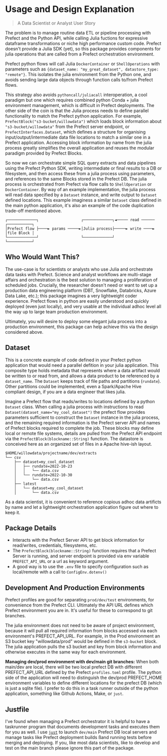 # Usage and Design Explanation
>A Data Scientist or Analyst User Story

The problem is to manage routine data ETL or pipeline processing with Prefect and the Python API, while calling Julia fuctions for expressive dataframe transformations or niche high performance custom code. Prefect doesn't provide a Julia SDK (yet), so this package provides components for julia operations that are called from a Prefect orchestration environment. 

Prefect python flows will call Julia `DockerContainer` or `ShellOperations` with parameters such as `{dataset_name: "my_great_dataset", datastore_type: "remote"}`. This isolates the julia environment from the Python one, and avoids sending large data objects through function calls to/from Prefect flows.

This strategy also avoids `pythoncall/juliacall` interoperation, a cool paradigm but one which requires combined python Conda + julia environment management, which is difficult in Prefect deployments. The other side of the coin is that the Julia process needs to define parallel functionality to match the Prefect python application. For example, `PrefectBlock("s3-bucket/willowdata")` which loads block information about `"s3-bucket/willowdata"` from the Prefect server endpoint, or `PrefectInterfaces.Dataset`, which defines a structure for organising input/output/intermediate data file locations to match a similar one in a Prefect application. Accessing block information by name from the julia process greatly simplifies the overall application and reuses the modular paradigm provided by Prefect Blocks.

So now we can orchestrate simple SQL query extracts and data pipelines using the Prefect Python SDK, writing intermediate or final results to a DB or filesystem, and then access these from a julia process using parameters, and references to the same Blocks stored in the Prefect DB. The julia process is orchestrated from Prefect via flow calls to `ShellOperation` or `DockerContainer`. By way of an example implementation, the julia process will read data specified by a `Dataset` instance, and write output to `Dataset` defined locations. This example imaginess a similar `Dataset` class defined in the main python application, it's also an example of the code duplication trade-off mentioned above.

```
┌─────────────┐                   ┌─────────────┐◄───── read ────── ┌───────────┐
│Prefect flow ├────► params ─────►│Julia process├─────► write ────► │file Block │
└─────────────┘                   └─────────────┘                   └───────────┘
```

## Who Would Want This?
The use-case is for scientists or analysts who use Julia and orchestrate data tasks with Prefect. Science and analyst workflows are multi-stage affairs and orchestration is the best solution to managing a proliferation of scheduled jobs. Crucially, the researcher doesn't need or want to set up a production data engineering platform (DBT, Snowflake, Databricks, Azure Data Lake, etc.); this package imagines a very lightweight coder experience. Prefect flows in python are easily understood and quickly deployed (even just locally), and very usable at the individual adhoc level all the way up to large team production environment.

Ultimately, you will desire to deploy some elegant julia process into a production environment, this package can help achieve this via the design considered above.

## Dataset
This is a concrete example of code defined in your Prefect python application that would need a parallel defition in your julia application.
This composite type holds metadata that represents where a data artifact would be written to or read from, and allows a data product to be referenced by a `dataset_name`. The `Dataset` keeps track of file paths and partitions (`rundate`). Other partitions could be implemented, even a Spark/Apache Hive compliant design, if you are a data engineer that likes julia.

Imagine a Prefect flow that reads/writes to locations defined by a python `Dataset` class. When calling a julia process with instructions to read `Dataset(dataset_name="my_cool_dataset")` the prefect flow provides parameters sufficient to construct the `Dataset` instance in the julia process, and the remaining required information is the Prefect server API and names of Prefect blocks required to complete the job. These blocks may define local or remote file systems, details are pulled from the Prefect API endpoint via the `PrefectBlock(blockname::String)` function. The datastore is conceived here as an organized set of files in a Apache hive-ish layout.

```
$HOME/willowdata/projectname/dev/extracts
└── csv
    ├── dataset=my_cool_dataset
    │   ├── rundate=2022-10-23
    │   │   └── data.csv
    │   └── rundate=2022-10-30
    │       └── data.csv
    ├── latest
    │   └── dataset=my_cool_dataset
    │       └── data.csv
```

As a data scientist, it is convenient to reference copious adhoc data artificts by name and let a lightweight orchestration application figure out where to keep it.

## Package Details
* Interacts with the Prefect Server API to get block information for read/writes, credentials, filesystems, etc.
* The `PrefectBlock(blockname::String)` function requires that a Prefect Server is running, and server endpoint is provided via env variable `PREFECT_API_URL` or a url as keyword argument.
* A good way is to use the `.env` file to specify configuration such as local/remote with a call to `ConfigEnv.dotenv()`

## Development And Production Environments
Prefect profiles are good for separating `prod/dev/test` environments, for convenience from the Prefect CLI. Ultimately the API URL defines which Prefect environment you are in. It's useful for these to correspond to git branches. 

The julia environment does not need to be aware of project environment, because it will pull all required information from blocks accessed via each environment's PREFECT_API_URL. For example, in the Prod environment an S3 bucket key "willowdata/prod" would be defined in the `s3-bucket` block. The julia application pulls the s3 bucket and key from block information and otherwise executes in the same way for each environment.

**Managing dev/prod environment with dev/main git branches:** When both main/dev are local, there will be two local prefect DB with different PREFECT_API_URL defined by the Prefect `profiles.toml` profile. The python side of the application will need to distinguish the dev/prod PREFECT_HOME environment variables to define different locations for the prefect DB (which is just a sqlite file). I prefer to do this in a task runner outside of the python application, something like Github Actions, Make, or `just`.

## Justfile
I've found when managing a Prefect orchestrator it is helpful to have a taskrunner program that documents development tasks and executes them for you as well. I use [`just`](https://just.systems/) to launch `dev/main` Prefect DB local servers and manage tasks like Prefect deployment builds ßand running tests before merging and deploying. If you, like most data scientists, like to develop and test on the main branch please ignore this part of the package.
